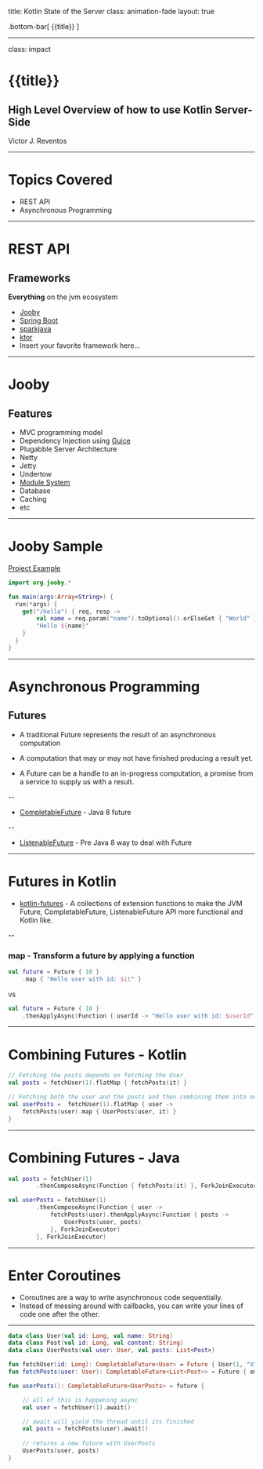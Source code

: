 title: Kotlin State of the Server
class: animation-fade
layout: true

<!-- This slide will serve as the base layout for all your slides -->
.bottom-bar[
  {{title}}
]

---

class: impact

# {{title}}
## High Level Overview of how to use Kotlin Server-Side
Victor J. Reventos

---

# Topics Covered

* REST API
* Asynchronous Programming

---

# REST API

## Frameworks

**Everything** on the jvm ecosystem

* [Jooby](http://jooby.org/)
* [Spring Boot](https://projects.spring.io/spring-boot/)
* [sparkjava](http://sparkjava.com/)
* [ktor](https://github.com/Kotlin/ktor)
* Insert your favorite framework here...

---

# Jooby

## Features

* MVC programming model
* Dependency Injection using [Guice](https://github.com/google/guice)
* Plugabble Server Architecture
 * Netty
 * Jetty
 * Undertow
* [Module System](http://jooby.org/modules/)
 * Database
 * Caching
 * etc



---

# Jooby Sample

[Project Example](https://github.com/vjames19/kotlin-microservice-example)

```kotlin
import org.jooby.*

fun main(args:Array<String>) {
  run(*args) {
    get("/hello") { req, resp ->
        val name = req.param("name").toOptional().orElseGet { "World" }
        "Hello ${name}"
    }
  }
}
```

---

# Asynchronous Programming

## Futures

* A traditional Future represents the result of an asynchronous computation
 
 * A computation that may or may not have finished producing a result yet. 
 
 * A Future can be a handle to an in-progress computation, a promise from a service to supply us with a result.

--

* [CompletableFuture](http://www.baeldung.com/java-completablefuture) - Java 8 future

--

* [ListenableFuture](https://github.com/google/guava/wiki/ListenableFutureExplained) - Pre Java 8 way to deal with Future

---

# Futures in Kotlin
 
* [kotlin-futures](https://github.com/vjames19/kotlin-futures) - A collections of extension functions to make the JVM Future, CompletableFuture, ListenableFuture API more functional and Kotlin like.

--

### map - Transform a future by applying a function

```kotlin
val future = Future { 10 }
	.map { "Hello user with id: $it" }
```

vs

```kotlin
val future = Future { 10 }
    .thenApplyAsync(Function { userId -> "Hello user with id: $userId" }, ForkJoinExecutor)
```

---

# Combining Futures - Kotlin

```kotlin
// Fetching the posts depends on fetching the User
val posts = fetchUser(1).flatMap { fetchPosts(it) }

// Fetching both the user and the posts and then combining them into one
val userPosts =  fetchUser(1).flatMap { user ->
    fetchPosts(user).map { UserPosts(user, it) }
}
```

---

# Combining Futures - Java

```kotlin
val posts = fetchUser(1)
        .thenComposeAsync(Function { fetchPosts(it) }, ForkJoinExecutor)

val userPosts = fetchUser(1)
        .thenComposeAsync(Function { user ->
            fetchPosts(user).thenApplyAsync(Function { posts ->
                UserPosts(user, posts)
            }, ForkJoinExecutor)
        }, ForkJoinExecutor)
```


---

# Enter Coroutines

* Coroutines are a way to write asynchronous code sequentially. 
* Instead of messing around with callbacks, you can write your lines of code one after the other. 

---

```kotlin
data class User(val id: Long, val name: String)
data class Post(val id: Long, val content: String)
data class UserPosts(val user: User, val posts: List<Post>)

fun fetchUser(id: Long): CompletableFuture<User> = Future { User(1, "Victor")}
fun fetchPosts(user: User): CompletableFuture<List<Post>> = Future { emptyList<Post>() }

fun userPosts(): CompletableFuture<UserPosts> = future { 

	// all of this is happening async
    val user = fetchUser(1).await()

    // await will yield the thread until its finished
    val posts = fetchPosts(user).await()
    
    // returns a new future with UserPosts
    UserPosts(user, posts)
}
```